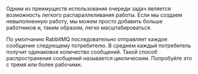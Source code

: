 Одним из преимуществ использования очереди задач является возможность легкого распараллеливания работы. Если мы создаем невыполненную работу, мы можем просто добавить больше работников и, таким образом, легко масштабироваться.

По умолчанию RabbitMQ последовательно отправляет каждое сообщение следующему потребителю. В среднем каждый потребитель получит одинаковое количество сообщений. Такой способ распространения сообщений называется циклическим. Попробуйте это с тремя или более рабочими.